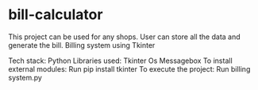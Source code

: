 # bill-calculator
This project can be used for any shops. User can store all the data and generate the bill.
Billing system using Tkinter

Tech stack:
Python
Libraries used:
Tkinter
Os
Messagebox
To install external modules:
Run pip install tkinter
To execute the project:
Run billing system.py

